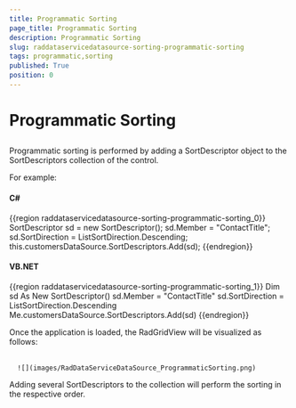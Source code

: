 ```yaml
---
title: Programmatic Sorting
page_title: Programmatic Sorting
description: Programmatic Sorting
slug: raddataservicedatasource-sorting-programmatic-sorting
tags: programmatic,sorting
published: True
position: 0
---
```


# Programmatic Sorting



## 

Programmatic sorting is performed by adding a SortDescriptor object to the SortDescriptors collection of the control. 

For example: 

#### __C#__

{{region raddataservicedatasource-sorting-programmatic-sorting_0}}
	SortDescriptor sd = new SortDescriptor();
	sd.Member = "ContactTitle";
	sd.SortDirection = ListSortDirection.Descending;
	this.customersDataSource.SortDescriptors.Add(sd);
	{{endregion}}



#### __VB.NET__

{{region raddataservicedatasource-sorting-programmatic-sorting_1}}
	Dim sd As New SortDescriptor()
	sd.Member = "ContactTitle"
	sd.SortDirection = ListSortDirection.Descending
	Me.customersDataSource.SortDescriptors.Add(sd)
	{{endregion}}



Once the application is loaded, the RadGridView will be visualized as follows:




         
      ![](images/RadDataServiceDataSource_ProgrammaticSorting.png)



Adding several SortDescriptors to the collection will perform the sorting in the respective order.

